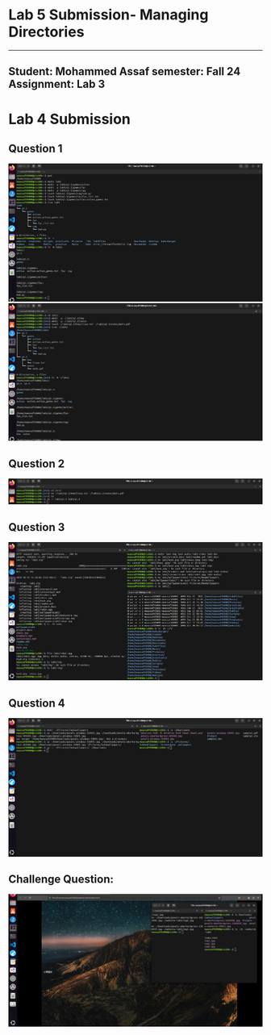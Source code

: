 # Lab 5 Submission- Managing Directories 

---
Student: Mohammed Assaf
semester: Fall 24
Assignment: Lab 3
---

# Lab 4 Submission

## Question 1 
![q1](q1.1.png)
![q1.2](q1.2.png)

## Question 2
![q2](q2.png)

## Question 3
![q3](q3.png)

## Question 4
![q4](q4.png)

## Challenge Question:
![challenge_question](q5_challenge.png)

